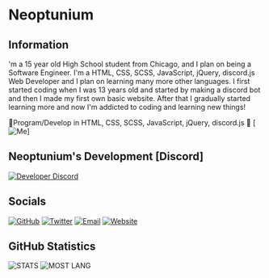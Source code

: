 # Neoptunium

## Information

'm a 15 year old High School student from Chicago, and I plan on being a Software Engineer. I'm a HTML, CSS, SCSS, JavaScript, jQuery, discord.js Web Developer and I plan on learning many more other languages. I first started coding when I was 13 years old and started by making a discord bot and then I made my first own basic website. After that I gradually started learning more and now I'm addicted to coding and learning new things!

💾Program/Develop in HTML, CSS, SCSS, JavaScript, jQuery, discord.js 💾
[![Me](https://neoptunium.xyz/css/me1.png)]


## Neoptunium's Development [Discord]
[![Developer Discord](https://discordapp.com/api/guilds/770660983437918218/widget.png?style=banner4)](https://discord.gg/jSWf7ttF9P)

## Socials
[![GitHub](https://icons.iconarchive.com/icons/limav/flat-gradient-social/64/Github-icon.png)](https://github.com/Neoptunium)
[![Twitter](https://icons.iconarchive.com/icons/limav/flat-gradient-social/64/Twitter-icon.png)](http://twitter.com/Neoptunium)
[![Email](https://icons.iconarchive.com/icons/limav/flat-gradient-social/64/email-icon.png)](mailto:neoptunium@gmail.com)
[![Website](https://icons.iconarchive.com/icons/limav/flat-gradient-social/64/email-icon.png)](https://neoptunium.xyz/)

## GitHub Statistics
<img alt="STATS" src="https://github-readme-stats.vercel.app/api?username=Tazi0&show_icons=true&theme=blue&hide=prs,issues">

<img alt="MOST LANG" src="https://github-readme-stats.vercel.app/api/top-langs/?username=Neoptunium&layout=compact&theme=blue">

